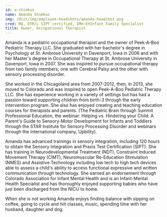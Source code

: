 ```yaml
---
id: a-shimkus
name: Amanda Shimkus
img: /dist/img/employee-headshots/amanda-headshot.png
cred: MA, OTR/L SIPT certified, IMH-E®Infant Family Specialist
title: Owner, Occupational Therapist
---
```


Amanda is a pediatric occupational therapist and the owner of Peek-A-Boo Pediatric Therapy LLC. She graduated with her bachelor's degree in Psychology at St. Ambrose University in Davenport, Iowa in 2006 and with her Master's degree in Occupational Therapy at St. Ambrose University in Davenport, Iowa in 2007. She was inspired to pursue occupational therapy from two family members; one with Cerebral Palsy and the other with sensory processing disorder.

She worked in the Chicagoland area from 2007-2012, then, in 2013, she moved to Colorado and was inspired to open Peek-A-Boo Pediatric Therapy LLC. She has experience working in a variety of settings but has had a passion toward supporting children from birth-3 through the early intervention program. She also has enjoyed creating and teaching education courses for therapists and parents. (The Pediatric Brain through Summit Professional Education, the webinar: Helping vs. Hindering your Child: A Parent's Guide to Sensory-Motor Development for Infants and Toddlers through the STAR Institute for Sensory Processing Disorder and webinars through the international company, Upbility).

Amanda has advanced trainings in sensory integration, including 120 hours to obtain the Sensory Integration and Praxis Test Certification (SIPT). She has training in Neurodevelopmental Treatment (NDT), Constraint Induced Movement Therapy (CIMT), Neuromuscular Re-Education Stimulation (NMES) and Assistive Technology including low tech to high tech devices able to assess a child's ability to access functional expressive and written communication through technology. She earned an endorsement through Colorado Association for Infant Mental Health and is an Infant-Mental Health Specialist and has thoroughly enjoyed supporting babies who have just been discharged from the NICU to home.

When she is not working Amanda enjoys finding balance with sipping on coffee, going to cycle and hiit classes, music, spending time with her husband, daughter and dog.